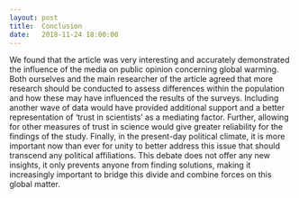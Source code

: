 ```yaml
---
layout: post
title:  Conclusion
date:   2018-11-24 18:00:00
---
```

We found that the article was very interesting and accurately demonstrated the influence of the media on public opinion concerning global warming. Both ourselves and the main researcher of the article agreed that more research should be conducted to assess differences within the population and how these may have influenced the results of the surveys. Including another wave of data would have provided additional support and a better representation of ‘trust in scientists’ as a mediating factor. Further, allowing for other measures of trust in science would give greater reliability for the findings of the study. Finally, in the present-day political climate, it is more important now than ever for unity to better address this issue that should transcend any political affiliations. This debate does not offer any new insights, it only prevents anyone from finding solutions, making it increasingly important to bridge this divide and combine forces on this global matter.
